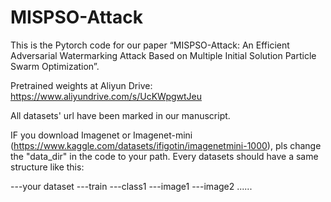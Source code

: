 # MISPSO-Attack
This is the Pytorch code for our paper “MISPSO-Attack: An Efficient Adversarial Watermarking Attack Based on Multiple Initial Solution Particle Swarm Optimization”.

Pretrained weights at Aliyun Drive: https://www.aliyundrive.com/s/UcKWpgwtJeu

All datasets' url have been marked in our manuscript.

IF you download Imagenet or Imagenet-mini (https://www.kaggle.com/datasets/ifigotin/imagenetmini-1000), pls change the "data_dir" in the code to your path.
Every datasets should have a same structure like this:

  ---your dataset
    ---train
      ---class1
        ---image1
        ---image2
        ......


